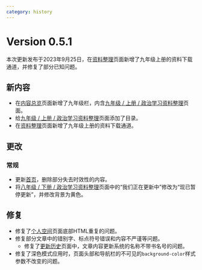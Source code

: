 ```yaml
---
category: history
---
```


# Version 0.5.1

本次更新发布于2023年9月25日，在[资料整理](/其他/资料整理)页面新增了九年级上册的资料下载通道，并修复了部分已知问题。

## 新内容

- 在[内容总览](/roots/overview)页面新增了九年级栏，内含[九年级 / 上册 / 政治学习资料整理](/九年级/上册/政治学习资料整理)页面。
- 给[九年级 / 上册 / 政治学习资料整理](/九年级/上册/政治学习资料整理)页面添加了目录。
- 在[资料整理](/其他/资料整理)页面新增了九年级上册的资料下载通道。

## 更改

### 常规

- 更新[首页](/)，删除部分失去时效性的内容。
- 将[八年级 / 下册 / 政治学习资料整理](/八年级/下册/政治学习资料整理)页面中的“我们正在更新中”修改为“现已暂停更新”，并修改背景为黄色。

## 修复

- 修复了[个人空间](/其他/个人空间)页面底部HTML重复的问题。
- 修复部分文章中的错别字、标点符号错误和内容不严谨等问题。
    - 修复了[更新历史](/roots/history)页面中，文章内容更新系统的名称不带书名号的问题。
- 修复了深色模式应用时，页面头部和导航栏的不可见的`background-color`样式参数不改变的问题。

